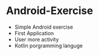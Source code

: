 # Android-Exercise
- Simple Android exercise
- First Application
- User more activity
- Kotlin porgramming languge
